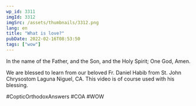 ```yaml
---
wp_id: 3311
imgId: 3312
imgSrc: /assets/thumbnails/3312.png
lang: en
title: "What is love?"
pubDate: 2022-02-16T08:53:50
tags: ["wow"]
---
```


<!-- page: 6 -->

<p>In the name of the Father, and the Son, and the Holy Spirit; One God, Amen.</p>
<p>We are blessed to learn from our beloved Fr. Daniel Habib from St. John Chrysostom Laguna Niguel, CA. This video is of course used with his blessing.</p>
<p>#CopticOrthodoxAnswers #COA #WOW</p>

